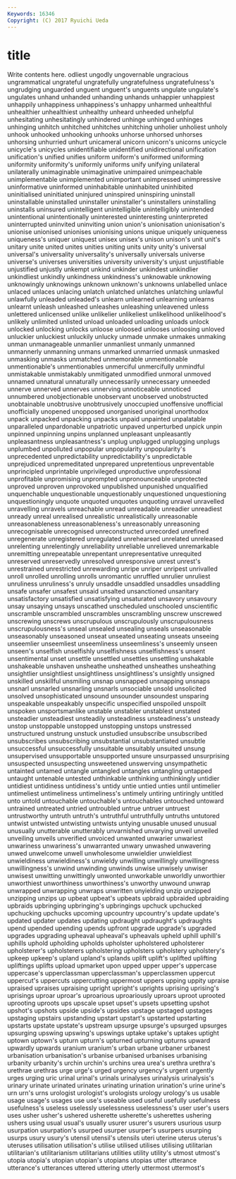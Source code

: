 ```yaml
---
Keywords: 16346 
Copyright: (C) 2017 Ryuichi Ueda
---
```


# title

Write contents here.
odliest ungodly ungovernable ungracious ungrammatical ungrateful ungratefully
ungratefulness ungratefulness's ungrudging unguarded unguent unguent's unguents ungulate ungulate's ungulates
unhand unhanded unhanding unhands unhappier unhappiest unhappily unhappiness unhappiness's unhappy
unharmed unhealthful unhealthier unhealthiest unhealthy unheard unheeded unhelpful unhesitating unhesitatingly
unhindered unhinge unhinged unhinges unhinging unhitch unhitched unhitches unhitching unholier
unholiest unholy unhook unhooked unhooking unhooks unhorse unhorsed unhorses unhorsing
unhurried unhurt unicameral unicorn unicorn's unicorns unicycle unicycle's unicycles unidentifiable
unidentified unidirectional unification unification's unified unifies uniform uniform's uniformed uniforming
uniformity uniformity's uniformly uniforms unify unifying unilateral unilaterally unimaginable unimaginative
unimpaired unimpeachable unimplementable unimplemented unimportant unimpressed unimpressive uninformative uninformed uninhabitable
uninhabited uninhibited uninitialised uninitiated uninjured uninspired uninspiring uninstall uninstallable uninstalled
uninstaller uninstaller's uninstallers uninstalling uninstalls uninsured unintelligent unintelligible unintelligibly unintended
unintentional unintentionally uninterested uninteresting uninterpreted uninterrupted uninvited uninviting union union's
unionisation unionisation's unionise unionised unionises unionising unions unique uniquely uniqueness
uniqueness's uniquer uniquest unisex unisex's unison unison's unit unit's unitary
unite united unites unities uniting units unity unity's universal universal's
universality universality's universally universals universe universe's universes universities university university's
unjust unjustifiable unjustified unjustly unkempt unkind unkinder unkindest unkindlier unkindliest
unkindly unkindness unkindness's unknowable unknowing unknowingly unknowings unknown unknown's unknowns
unlabelled unlace unlaced unlaces unlacing unlatch unlatched unlatches unlatching unlawful
unlawfully unleaded unleaded's unlearn unlearned unlearning unlearns unlearnt unleash unleashed
unleashes unleashing unleavened unless unlettered unlicensed unlike unlikelier unlikeliest unlikelihood
unlikelihood's unlikely unlimited unlisted unload unloaded unloading unloads unlock unlocked
unlocking unlocks unloose unloosed unlooses unloosing unloved unluckier unluckiest unluckily
unlucky unmade unmake unmakes unmaking unman unmanageable unmanlier unmanliest unmanly
unmanned unmannerly unmanning unmans unmarked unmarried unmask unmasked unmasking unmasks
unmatched unmemorable unmentionable unmentionable's unmentionables unmerciful unmercifully unmindful unmistakable unmistakably
unmitigated unmodified unmoral unmoved unnamed unnatural unnaturally unnecessarily unnecessary unneeded
unnerve unnerved unnerves unnerving unnoticeable unnoticed unnumbered unobjectionable unobservant unobserved
unobstructed unobtainable unobtrusive unobtrusively unoccupied unoffensive unofficial unofficially unopened unopposed
unorganised unoriginal unorthodox unpack unpacked unpacking unpacks unpaid unpainted unpalatable
unparalleled unpardonable unpatriotic unpaved unperturbed unpick unpin unpinned unpinning unpins
unplanned unpleasant unpleasantly unpleasantness unpleasantness's unplug unplugged unplugging unplugs unplumbed
unpolluted unpopular unpopularity unpopularity's unprecedented unpredictability unpredictability's unpredictable unprejudiced unpremeditated
unprepared unpretentious unpreventable unprincipled unprintable unprivileged unproductive unprofessional unprofitable unpromising
unprompted unpronounceable unprotected unproved unproven unprovoked unpublished unpunished unqualified unquenchable
unquestionable unquestionably unquestioned unquestioning unquestioningly unquote unquoted unquotes unquoting unravel
unravelled unravelling unravels unreachable unread unreadable unreadier unreadiest unready unreal
unrealised unrealistic unrealistically unreasonable unreasonableness unreasonableness's unreasonably unreasoning unrecognisable unrecognised
unreconstructed unrecorded unrefined unregenerate unregistered unregulated unrehearsed unrelated unreleased unrelenting
unrelentingly unreliability unreliable unrelieved unremarkable unremitting unrepeatable unrepentant unrepresentative unrequited
unreserved unreservedly unresolved unresponsive unrest unrest's unrestrained unrestricted unrewarding unripe
unriper unripest unrivalled unroll unrolled unrolling unrolls unromantic unruffled unrulier
unruliest unruliness unruliness's unruly unsaddle unsaddled unsaddles unsaddling unsafe unsafer
unsafest unsaid unsalted unsanctioned unsanitary unsatisfactory unsatisfied unsatisfying unsaturated unsavory
unsavoury unsay unsaying unsays unscathed unscheduled unschooled unscientific unscramble unscrambled
unscrambles unscrambling unscrew unscrewed unscrewing unscrews unscrupulous unscrupulously unscrupulousness unscrupulousness's
unseal unsealed unsealing unseals unseasonable unseasonably unseasoned unseat unseated unseating
unseats unseeing unseemlier unseemliest unseemliness unseemliness's unseemly unseen unseen's unselfish
unselfishly unselfishness unselfishness's unsent unsentimental unset unsettle unsettled unsettles unsettling
unshakable unshakeable unshaven unsheathe unsheathed unsheathes unsheathing unsightlier unsightliest unsightliness
unsightliness's unsightly unsigned unskilled unskillful unsmiling unsnap unsnapped unsnapping unsnaps
unsnarl unsnarled unsnarling unsnarls unsociable unsold unsolicited unsolved unsophisticated unsound
unsounder unsoundest unsparing unspeakable unspeakably unspecific unspecified unspoiled unspoilt unspoken
unsportsmanlike unstable unstabler unstablest unstated unsteadier unsteadiest unsteadily unsteadiness unsteadiness's
unsteady unstop unstoppable unstopped unstopping unstops unstressed unstructured unstrung unstuck
unstudied unsubscribe unsubscribed unsubscribes unsubscribing unsubstantial unsubstantiated unsubtle unsuccessful unsuccessfully
unsuitable unsuitably unsuited unsung unsupervised unsupportable unsupported unsure unsurpassed unsurprising
unsuspected unsuspecting unsweetened unswerving unsympathetic untainted untamed untangle untangled untangles
untangling untapped untaught untenable untested unthinkable unthinking unthinkingly untidier untidiest
untidiness untidiness's untidy untie untied unties until untimelier untimeliest untimeliness
untimeliness's untimely untiring untiringly untitled unto untold untouchable untouchable's untouchables
untouched untoward untrained untreated untried untroubled untrue untruer untruest untrustworthy
untruth untruth's untruthful untruthfully untruths untutored untwist untwisted untwisting untwists
untying unusable unused unusual unusually unutterable unutterably unvarnished unvarying unveil
unveiled unveiling unveils unverified unvoiced unwanted unwarier unwariest unwariness unwariness's
unwarranted unwary unwashed unwavering unwed unwelcome unwell unwholesome unwieldier unwieldiest
unwieldiness unwieldiness's unwieldy unwilling unwillingly unwillingness unwillingness's unwind unwinding unwinds
unwise unwisely unwiser unwisest unwitting unwittingly unwonted unworkable unworldly unworthier
unworthiest unworthiness unworthiness's unworthy unwound unwrap unwrapped unwrapping unwraps unwritten
unyielding unzip unzipped unzipping unzips up upbeat upbeat's upbeats upbraid
upbraided upbraiding upbraids upbringing upbringing's upbringings upchuck upchucked upchucking upchucks
upcoming upcountry upcountry's update update's updated updater updates updating updraught
updraught's updraughts upend upended upending upends upfront upgrade upgrade's upgraded
upgrades upgrading upheaval upheaval's upheavals upheld uphill uphill's uphills uphold
upholding upholds upholster upholstered upholsterer upholsterer's upholsterers upholstering upholsters upholstery
upholstery's upkeep upkeep's upland upland's uplands uplift uplift's uplifted uplifting
upliftings uplifts upload upmarket upon upped upper upper's uppercase uppercase's
upperclassman upperclassman's upperclassmen uppercut uppercut's uppercuts uppercutting uppermost uppers upping
uppity upraise upraised upraises upraising upright upright's uprights uprising uprising's
uprisings uproar uproar's uproarious uproariously uproars uproot uprooted uprooting uproots
ups upscale upset upset's upsets upsetting upshot upshot's upshots upside
upside's upsides upstage upstaged upstages upstaging upstairs upstanding upstart upstart's
upstarted upstarting upstarts upstate upstate's upstream upsurge upsurge's upsurged upsurges
upsurging upswing upswing's upswings uptake uptake's uptakes uptight uptown uptown's
upturn upturn's upturned upturning upturns upward upwardly upwards uranium uranium's
urban urbane urbaner urbanest urbanisation urbanisation's urbanise urbanised urbanises urbanising
urbanity urbanity's urchin urchin's urchins urea urea's urethra urethra's urethrae
urethras urge urge's urged urgency urgency's urgent urgently urges urging
uric urinal urinal's urinals urinalyses urinalysis urinalysis's urinary urinate urinated
urinates urinating urination urination's urine urine's urn urn's urns urologist
urologist's urologists urology urology's us usable usage usage's usages use
use's useable used useful usefully usefulness usefulness's useless uselessly uselessness
uselessness's user user's users uses usher usher's ushered usherette usherette's
usherettes ushering ushers using usual usual's usually usurer usurer's usurers
usurious usurp usurpation usurpation's usurped usurper usurper's usurpers usurping usurps
usury usury's utensil utensil's utensils uteri uterine uterus uterus's uteruses
utilisation utilisation's utilise utilised utilises utilising utilitarian utilitarian's utilitarianism utilitarians
utilities utility utility's utmost utmost's utopia utopia's utopian utopian's utopians
utopias utter utterance utterance's utterances uttered uttering utterly uttermost uttermost's
